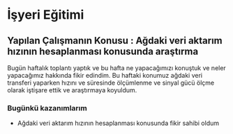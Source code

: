 # İşyeri Eğitimi


## Yapılan Çalışmanın Konusu : Ağdaki veri aktarım hızının hesaplanması konusunda araştırma 

Bugün haftalık toplantı yaptık ve bu hafta ne yapacağımızı konuştuk ve neler yapacağımız hakkında fikir edindim.
Bu haftaki konumuz ağdaki veri transferi yaparken hızını ve süresinde ölçümlenme ve sinyal gücü ölçme olarak iştişare ettik ve araştırmaya koyuldum.


### Bugünkü kazanımlarım
  - Ağdaki veri aktarım hızının hesaplanması konusunda fikir sahibi oldum























































 














 	







 





